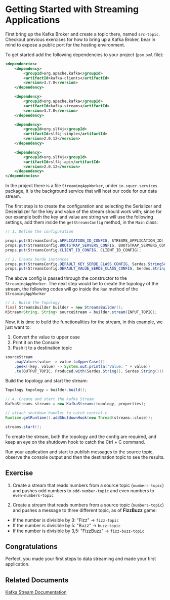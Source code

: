# Getting Started with Streaming Applications

First bring up the Kafka Broker and create a topic there, named `src-topic`. Checkout previous exercises for how to bring up a Kafka Broker, 
bear in mind to expose a public port for the hosting environment.

To get started add the following dependencies to your project (`pom.xml` file):

```xml
<dependencies>
    <dependency>
        <groupId>org.apache.kafka</groupId>
        <artifactId>kafka-clients</artifactId>
        <version>3.7.0</version>
    </dependency>

    <dependency>
        <groupId>org.apache.kafka</groupId>
        <artifactId>kafka-streams</artifactId>
        <version>3.7.0</version>
    </dependency>

    <dependency>
        <groupId>org.slf4j</groupId>
        <artifactId>slf4j-simple</artifactId>
        <version>2.0.12</version>
    </dependency>

    <dependency>
        <groupId>org.slf4j</groupId>
        <artifactId>slf4j-api</artifactId>
        <version>2.0.12</version>
    </dependency>
</dependencies>
```

In the project there is a file `StreamingAppWorker`, under `io.squer.services` package, it is the background service that will host our code for our data stream.

The first step is to create the configuration and selecting the Serializer and Deserializer for the key and value of the stream should work with;
since for our example both the key and value are string we will use the following settings, add them inside the `getStreamsConfig` method, in the `Main` class: 

```java
// 1. Define the configuration

props.put(StreamsConfig.APPLICATION_ID_CONFIG, STREAMS_APPLICATION_ID);
props.put(StreamsConfig.BOOTSTRAP_SERVERS_CONFIG, BOOTSTRAP_SERVERS_CONFIG);
props.put(StreamsConfig.CLIENT_ID_CONFIG, CLIENT_ID_CONFIG);

// 2. Create Serde instances
props.put(StreamsConfig.DEFAULT_KEY_SERDE_CLASS_CONFIG, Serdes.StringSerde.class);
props.put(StreamsConfig.DEFAULT_VALUE_SERDE_CLASS_CONFIG, Serdes.StringSerde.class);
```

The above config is passed through the constructor to the `StreamingAppWorker`.
The next step would be to create the topology of the stream, the following codes will go inside the `Run`
method of the `StreamingAppWorker`

```java
// 3. Build the Topology
final StreamsBuilder builder = new StreamsBuilder();
KStream<String, String> sourceStream = builder.stream(INPUT_TOPIC);
```

Now, it is time to build the functionalities for the stream, in this example, we just want to:
1. Convert the value to upper case
2. Print it on the Console
3. Push it to a destination topic

```java
sourceStream
    .mapValues(value -> value.toUpperCase())
    .peek((key, value) -> System.out.println("Value: " + value))
    .to(OUTPUT_TOPIC, Produced.with(Serdes.String(), Serdes.String()));
```

Build the topology and start the stream: 

```java
Topology topology = builder.build();

// 4. Create and start the kafka Stream
KafkaStreams streams = new KafkaStreams(topology, properties);

// attach shutdown handler to catch control-c
Runtime.getRuntime().addShutdownHook(new Thread(streams::close));

streams.start();
```

To create the stream, both the topology and the config are required, and keep an eye on the shutdown hook to catch the Ctrl + C command.

Run your application and start to publish messages to the source topic, observe the console output and then 
the destination topic to see the results. 

## Exercise

1. Create a stream that reads numbers from a source topic (`numbers-topic`) and pushes odd numbers to `odd-number-topic` and 
even numbers to `even-numbers-topic`

2. Create a stream that reads numbers from a source topic (`numbers-topic`) and pushes a message to three different topic, as of **FizzBuzz** game:
* If the number is divisible by 3: "Fizz" -> `fizz-topic`
* If the number is divisible by 5: "Buzz" -> `buzz-topic`
* If the number is divisible by 3,5: "FizzBuzz" -> `fizz-buzz-topic`

## Congratulations

Perfect, you made your first steps to data streaming and made your first application.

## Related Documents

[Kafka Stream Documentation](https://kafka.apache.org/documentation/streams/)
